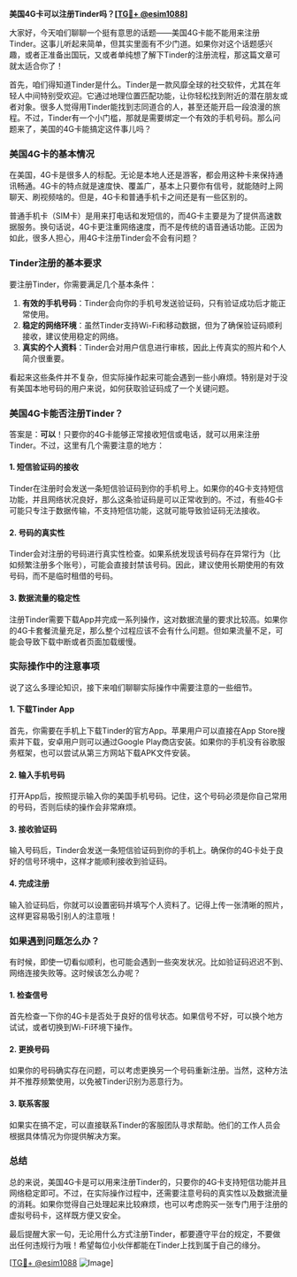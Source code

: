 **美国4G卡可以注册Tinder吗？[[TG💪+ @esim1088](https://t.me/s/esim1088)]**

大家好，今天咱们聊聊一个挺有意思的话题——美国4G卡能不能用来注册Tinder。这事儿听起来简单，但其实里面有不少门道。如果你对这个话题感兴趣，或者正准备出国玩，又或者单纯想了解下Tinder的注册流程，那这篇文章可就太适合你了！

首先，咱们得知道Tinder是什么。Tinder是一款风靡全球的社交软件，尤其在年轻人中间特别受欢迎。它通过地理位置匹配功能，让你轻松找到附近的潜在朋友或者对象。很多人觉得用Tinder能找到志同道合的人，甚至还能开启一段浪漫的旅程。不过，Tinder有一个小门槛，那就是需要绑定一个有效的手机号码。那么问题来了，美国的4G卡能搞定这件事儿吗？

### 美国4G卡的基本情况

在美国，4G卡是很多人的标配。无论是本地人还是游客，都会用这种卡来保持通讯畅通。4G卡的特点就是速度快、覆盖广，基本上只要你有信号，就能随时上网聊天、刷视频啥的。但是，4G卡和普通手机卡之间还是有一些区别的。

普通手机卡（SIM卡）是用来打电话和发短信的，而4G卡主要是为了提供高速数据服务。换句话说，4G卡更注重网络速度，而不是传统的语音通话功能。正因为如此，很多人担心，用4G卡注册Tinder会不会有问题？

### Tinder注册的基本要求

要注册Tinder，你需要满足几个基本条件：

1. **有效的手机号码**：Tinder会向你的手机号发送验证码，只有验证成功后才能正常使用。
2. **稳定的网络环境**：虽然Tinder支持Wi-Fi和移动数据，但为了确保验证码顺利接收，建议使用稳定的网络。
3. **真实的个人资料**：Tinder会对用户信息进行审核，因此上传真实的照片和个人简介很重要。

看起来这些条件并不复杂，但实际操作起来可能会遇到一些小麻烦。特别是对于没有美国本地号码的用户来说，如何获取验证码成了一个关键问题。

### 美国4G卡能否注册Tinder？

答案是：**可以**！只要你的4G卡能够正常接收短信或电话，就可以用来注册Tinder。不过，这里有几个需要注意的地方：

#### 1. 短信验证码的接收

Tinder在注册时会发送一条短信验证码到你的手机号上。如果你的4G卡支持短信功能，并且网络状况良好，那么这条验证码是可以正常收到的。不过，有些4G卡可能只专注于数据传输，不支持短信功能，这就可能导致验证码无法接收。

#### 2. 号码的真实性

Tinder会对注册的号码进行真实性检查。如果系统发现该号码存在异常行为（比如频繁注册多个账号），可能会直接封禁该号码。因此，建议使用长期使用的有效号码，而不是临时租借的号码。

#### 3. 数据流量的稳定性

注册Tinder需要下载App并完成一系列操作，这对数据流量的要求比较高。如果你的4G卡套餐流量充足，那么整个过程应该不会有什么问题。但如果流量不足，可能会导致下载中断或者页面加载缓慢。

### 实际操作中的注意事项

说了这么多理论知识，接下来咱们聊聊实际操作中需要注意的一些细节。

#### 1. 下载Tinder App

首先，你需要在手机上下载Tinder的官方App。苹果用户可以直接在App Store搜索并下载，安卓用户则可以通过Google Play商店安装。如果你的手机没有谷歌服务框架，也可以尝试从第三方网站下载APK文件安装。

#### 2. 输入手机号码

打开App后，按照提示输入你的美国手机号码。记住，这个号码必须是你自己常用的号码，否则后续的操作会非常麻烦。

#### 3. 接收验证码

输入号码后，Tinder会发送一条短信验证码到你的手机上。确保你的4G卡处于良好的信号环境中，这样才能顺利接收到验证码。

#### 4. 完成注册

输入验证码后，你就可以设置密码并填写个人资料了。记得上传一张清晰的照片，这样更容易吸引别人的注意哦！

### 如果遇到问题怎么办？

有时候，即使一切看似顺利，也可能会遇到一些突发状况。比如验证码迟迟不到、网络连接失败等。这时候该怎么办呢？

#### 1. 检查信号

首先检查一下你的4G卡是否处于良好的信号状态。如果信号不好，可以换个地方试试，或者切换到Wi-Fi环境下操作。

#### 2. 更换号码

如果你的号码确实存在问题，可以考虑更换另一个号码重新注册。当然，这种方法并不推荐频繁使用，以免被Tinder识别为恶意行为。

#### 3. 联系客服

如果实在搞不定，可以直接联系Tinder的客服团队寻求帮助。他们的工作人员会根据具体情况为你提供解决方案。

### 总结

总的来说，美国4G卡是可以用来注册Tinder的，只要你的4G卡支持短信功能并且网络稳定即可。不过，在实际操作过程中，还需要注意号码的真实性以及数据流量的消耗。如果你觉得自己处理起来比较麻烦，也可以考虑购买一张专门用于注册的虚拟号码卡，这样既方便又安全。

最后提醒大家一句，无论用什么方式注册Tinder，都要遵守平台的规定，不要做出任何违规行为哦！希望每位小伙伴都能在Tinder上找到属于自己的缘分。

[[TG💪+ @esim1088](https://t.me/s/esim1088) ![Image](https://i.postimg.cc/4NQfJmqS/Snipaste-2025-05-13-00-14-12.png)]
